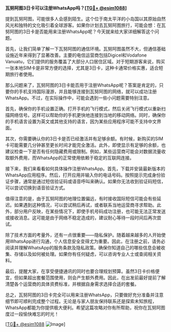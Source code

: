 **瓦努阿图3日卡可以注册WhatsApp吗？[[TG💪+ @esim1088](https://t.me/s/esim1088)]**

提到瓦努阿图，可能很多人会感到陌生。这个位于南太平洋的小岛国以其原始自然风光和独特的文化吸引着全球游客。如果你计划去瓦努阿图旅行，可能会想：在瓦努阿图的3日卡是否能用来注册WhatsApp呢？今天就来给大家详细解答这个问题。

首先，让我们简单了解一下瓦努阿图的通信环境。瓦努阿图虽然不大，但通信基础设施近年来得到了显著改善。主要的电信运营商包括Digicel和Vodafone Vanuatu，它们提供的服务覆盖了大部分人口居住区域。对于短期游客来说，购买一张本地SIM卡是非常方便的选择，尤其是3日卡，这种卡通常价格实惠，适合短期旅行者使用。

那么问题来了，瓦努阿图的3日卡能否用于注册WhatsApp呢？答案是肯定的，只要你的手机支持国际漫游，并且能够连接到瓦努阿图的网络，就可以成功注册WhatsApp。不过，在实际操作中，可能会遇到一些小问题需要特别注意。

首先，确保你的手机设置正确。打开手机的飞行模式，然后关闭飞行模式以重新扫描网络信号。这样可以帮助你的手机更快地连接到当地的移动网络。同时，确保你的手机语言设置为英文或其他支持的语言，因为某些应用程序可能不支持中文界面。

其次，你需要确认你的3日卡是否已经激活并有足够余额。有时候，新购买的SIM卡可能需要几分钟甚至更长时间才能完全激活。此外，即使显示有足够的余额，也建议检查一下是否有任何隐藏费用或限制。例如，某些运营商可能会对数据流量收取额外费用，而WhatsApp的正常使用依赖于稳定的互联网连接。

接下来，我们来看看如何具体操作注册WhatsApp。首先，下载并安装最新版本的WhatsApp应用程序。然后，打开应用并输入你的电话号码。按照提示完成身份验证步骤，通常是通过短信验证码或语音呼叫来确认。如果你无法收到验证码短信，可以尝试切换到语音验证方式。

值得注意的是，由于瓦努阿图的地理位置偏远，有时接收国际短信可能会有些延迟。如果遇到这种情况，可以尝试稍后再试，或者联系当地运营商寻求帮助。此外，部分用户反映，在某些情况下，即使手机号码成功注册，也可能无法正常发送或接收消息。这可能是由于网络不稳定造成的，建议耐心等待一段时间后再次尝试。

除了技术方面的考量外，还有一点很重要——隐私保护。随着越来越多的人开始使用WhatsApp进行沟通，个人信息安全变得尤为重要。因此，在注册之前，请务必阅读并理解WhatsApp的服务条款及隐私政策。确保你知道自己的哪些信息会被收集、存储以及如何被处理。如果你有任何疑虑，可以咨询专业人士或查阅相关资料。

最后，提醒大家，在享受便捷通讯的同时也要合理规划预算。虽然3日卡价格便宜，但如果超出套餐范围使用，则会产生额外费用。因此，在出发前最好提前了解清楚各个运营商的具体资费标准，并根据自身需求选择合适的套餐。

总之，瓦努阿图的3日卡完全可以用来注册WhatsApp，只要做好充分准备并注意细节即可顺利完成整个过程。无论是与家人朋友保持联系还是探索未知旅程，WhatsApp都能为你提供极大便利。希望这篇攻略对你有所帮助，祝你在瓦努阿图度过一段愉快难忘的时光！

[[TG💪+ @esim1088](https://t.me/s/esim1088) ![Image](https://i.postimg.cc/4NQfJmqS/Snipaste-2025-05-13-00-14-12.png)]